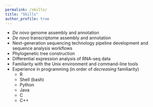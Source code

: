 ```yaml
---
permalink: /skills/
title: "Skills"
author_profile: true
---
```


* _De novo_ genome assembly and annotation
* _De novo_ transcriptome assembly and annotation
* Next-generation sequencing technology pipeline development and sequence analysis workflows  
* Phylogenetic tree construction  
* Differential expression analysis of RNA-seq data  
* Familiarity with the Unix environment and command-line tools
* Experience in programming (in order of _decreasing_ familiarity)
	* R
	* Shell (bash)
	* Python
	* Java
	* C
	* C++
